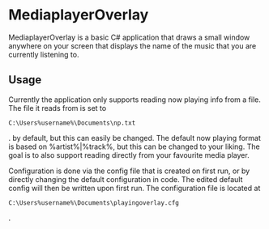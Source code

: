 # MediaplayerOverlay

MediaplayerOverlay is a basic C# application that draws a small window anywhere on your screen that displays the name of the music that you are currently listening to. 


## Usage

Currently the application only supports reading now playing info from a file. The file it reads from is set to <pre><code>C:\Users\%username%\Documents\np.txt</code></pre>. by default, but this can easily be changed. The default now playing format is based on %artist%|%track%, but this can be changed to your liking. 
The goal is to also support reading directly from your favourite media player.


Configuration is done via the config file that is created on first run, or by directly changing the default configuration in code. The edited default config will then be written  upon first run.
The configuration file is located at  <pre><code>C:\Users\%username%\Documents\playingoverlay.cfg</code></pre>.
